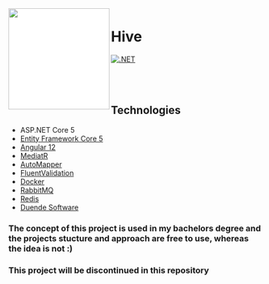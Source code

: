 <img align="left" width="200" height="200" style="background-color:white;" src="https://user-images.githubusercontent.com/30214973/124624173-54d20a00-de85-11eb-90ca-1e18a5d9eb6f.png" />

# Hive
[![.NET](https://github.com/NikolayPIvanov/Hive/actions/workflows/dotnet.yml/badge.svg?branch=main)](https://github.com/NikolayPIvanov/Hive/actions/workflows/dotnet.yml)
<br/>
<br/>
<br/>
<br/>

## Technologies
* ASP.NET Core 5
* [Entity Framework Core 5](https://docs.microsoft.com/en-us/ef/core/)
* [Angular 12](https://angular.io/)
* [MediatR](https://github.com/jbogard/MediatR)
* [AutoMapper](https://automapper.org/)
* [FluentValidation](https://fluentvalidation.net/)
* [Docker](https://www.docker.com/)
* [RabbitMQ](https://www.rabbitmq.com/)
* [Redis](https://redis.io/)
* [Duende Software](https://duendesoftware.com/)

### The concept of this project is used in my bachelors degree and the projects stucture and approach are free to use, whereas the idea is not :)
### This project will be discontinued in this repository
